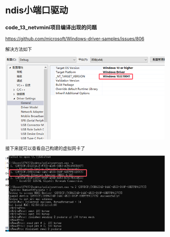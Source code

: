 # ndis小端口驱动

### code_13_netvmini项目编译出现的问题

https://github.com/microsoft/Windows-driver-samples/issues/806

解决方法如下

![alt text](ec18a025c76a0f322fc61bd814687ffe.png)

接下来就可以查看自己构建的虚拟网卡了

![alt text](9f8ade9db412ff19083b8cf086d46697.png)